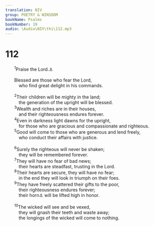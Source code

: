 ```yaml
---
translation: NIV
group: POETRY & WINSDOM
bookName: Psalms 
bookNumber: 19
audio: \Audio\NIV\thi\112.mp3
---
```


<div class="title"><h1>112</h1></div>
<span class="verse thi_112_1">  <sup>1</sup>Praise the Lord.<a data-toggle="tooltip" data-placement="bottom" title="Hebrew Hallelu Yah">⚓</a><br/><br/>  Blessed are those who fear the Lord, <br/>   who find great delight in his commands. <br/><br/></span>
<span class="verse thi_112_2">  <sup>2</sup>Their children will be mighty in the land; <br/>   the generation of the upright will be blessed. <br/></span>
<span class="verse thi_112_3">  <sup>3</sup>Wealth and riches are in their houses, <br/>   and their righteousness endures forever. <br/></span>
<span class="verse thi_112_4">  <sup>4</sup>Even in darkness light dawns for the upright, <br/>   for those who are gracious and compassionate and righteous. <br/></span>
<span class="verse thi_112_5">  <sup>5</sup>Good will come to those who are generous and lend freely, <br/>   who conduct their affairs with justice. <br/><br/></span>
<span class="verse thi_112_6">  <sup>6</sup>Surely the righteous will never be shaken; <br/>   they will be remembered forever. <br/></span>
<span class="verse thi_112_7">  <sup>7</sup>They will have no fear of bad news; <br/>   their hearts are steadfast, trusting in the Lord. <br/></span>
<span class="verse thi_112_8">  <sup>8</sup>Their hearts are secure, they will have no fear; <br/>   in the end they will look in triumph on their foes. <br/></span>
<span class="verse thi_112_9">  <sup>9</sup>They have freely scattered their gifts to the poor, <br/>   their righteousness endures forever; <br/>   their horn<a data-toggle="tooltip" data-placement="bottom" title="here symbolizes dignity.">⚓</a> will be lifted high in honor. <br/><br/></span>
<span class="verse thi_112_10">  <sup>10</sup>The wicked will see and be vexed, <br/>   they will gnash their teeth and waste away; <br/>   the longings of the wicked will come to nothing. <br/></span>
